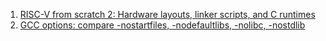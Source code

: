 1. [RISC-V from scratch 2: Hardware layouts, linker scripts, and C runtimes](https://twilco.github.io/riscv-from-scratch/2019/04/27/riscv-from-scratch-2.html)
2. [GCC options: compare -nostartfiles, -nodefaultlibs, -nolibc, -nostdlib](https://renenyffenegger.ch/notes/development/languages/C-C-plus-plus/GCC/options/no/compare-nostartfiles-nodefaultlibs-nolibc-nostdlib)